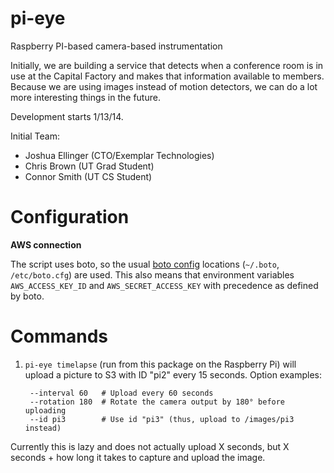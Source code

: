 # pi-eye

Raspberry PI-based camera-based instrumentation

Initially, we are building a service that detects when a conference room is in use at the Capital Factory and makes that information available to members.  Because we are using images instead of motion detectors, we can do a lot more interesting things in the future.

Development starts 1/13/14.

Initial Team:

- Joshua Ellinger (CTO/Exemplar Technologies)
- Chris Brown (UT Grad Student)
- Connor Smith (UT CS Student)

# Configuration

**AWS connection**

The script uses boto, so the usual [boto config](http://code.google.com/p/boto/wiki/BotoConfig) locations (`~/.boto`, `/etc/boto.cfg`) are used.
This also means that environment variables `AWS_ACCESS_KEY_ID` and `AWS_SECRET_ACCESS_KEY` with precedence as defined by boto.


# Commands

1. `pi-eye timelapse` (run from this package on the Raspberry Pi) will upload a picture to S3 with ID "pi2" every 15 seconds. Option examples:

        --interval 60   # Upload every 60 seconds
        --rotation 180  # Rotate the camera output by 180° before uploading
        --id pi3        # Use id "pi3" (thus, upload to /images/pi3 instead)

  Currently this is lazy and does not actually upload X seconds, but X seconds + how long it takes to capture and upload the image.
